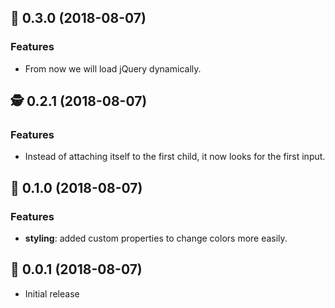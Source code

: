 ## 💽 0.3.0 (2018-08-07)

### Features

 * From now we will load jQuery dynamically.

## 🕵️ 0.2.1 (2018-08-07)

### Features

 * Instead of attaching itself to the first child, it now looks for the first input.

## 💅 0.1.0 (2018-08-07)

### Features

 * **styling**: added custom properties to change colors more easily.

## 🔌 0.0.1 (2018-08-07)

 * Initial release
